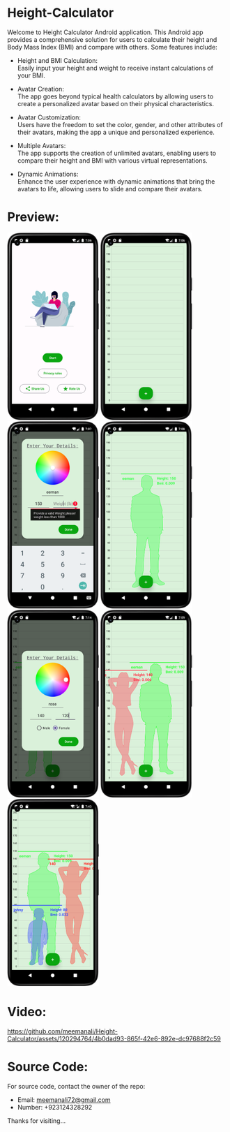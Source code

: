 # Height-Calculator

Welcome to Height Calculator Android application. This Android app provides a comprehensive solution for users to calculate their height and Body Mass Index (BMI) and compare with others. Some features include:

* Height and BMI Calculation: <br> Easily input your height and weight to receive instant calculations of your BMI.

* Avatar Creation: <br> The app goes beyond typical health calculators by allowing users to create a personalized avatar based on their physical characteristics.

* Avatar Customization: <br> Users have the freedom to set the color, gender, and other attributes of their avatars, making the app a unique and personalized experience.

* Multiple Avatars: <br> The app supports the creation of unlimited avatars, enabling users to compare their height and BMI with various virtual representations.

* Dynamic Animations: <br> Enhance the user experience with dynamic animations that bring the avatars to life, allowing users to slide and compare their avatars.


# Preview:

<div>
  <img src="https://github.com/meemanali/Height-Calculator/blob/main/Height%20Caculator%20(1).png" alt="Height Calculator 1" width="210">
  <img src="https://github.com/meemanali/Height-Calculator/blob/main/Height%20Caculator%20(2).png" alt="Height Calculator 2" width="210">
  <img src="https://github.com/meemanali/Height-Calculator/blob/main/Height%20Caculator%20(3).png" alt="Height Calculator 3" width="210">
  <img src="https://github.com/meemanali/Height-Calculator/blob/main/Height%20Caculator%20(4).png" alt="Height Calculator 4" width="210">
  <img src="https://github.com/meemanali/Height-Calculator/blob/main/Height%20Caculator%20(5).png" alt="Height Calculator 5" width="210">
  <img src="https://github.com/meemanali/Height-Calculator/blob/main/Height%20Caculator%20(6).png" alt="Height Calculator 6" width="210">
  <img src="https://github.com/meemanali/Height-Calculator/blob/main/Height%20Caculator%20(7).png" alt="Height Calculator 7" width="210">
</div>


# Video:

https://github.com/meemanali/Height-Calculator/assets/120294764/4b0dad93-865f-42e6-892e-dc97688f2c59


# Source Code:

For source code, contact the owner of the repo:

* Email: meemanali72@gmail.com
* Number: +923124328292


Thanks for visiting...
